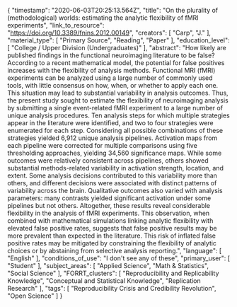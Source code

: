{
    "timestamp": "2020-06-03T20:25:13.564Z",
    "title": "On the plurality of (methodological) worlds: estimating the analytic flexibility of fMRI experiments",
    "link_to_resource": "https://doi.org/10.3389/fnins.2012.00149",
    "creators": [
        "Carp",
        "J."
    ],
    "material_type": [
        "Primary Source",
        "Reading",
        "Paper"
    ],
    "education_level": [
        "College / Upper Division (Undergraduates)"
    ],
    "abstract": "How likely are published findings in the functional neuroimaging literature to be false? According to a recent mathematical model, the potential for false positives increases with the flexibility of analysis methods. Functional MRI (fMRI) experiments can be analyzed using a large number of commonly used tools, with little consensus on how, when, or whether to apply each one. This situation may lead to substantial variability in analysis outcomes. Thus, the present study sought to estimate the flexibility of neuroimaging analysis by submitting a single event-related fMRI experiment to a large number of unique analysis procedures. Ten analysis steps for which multiple strategies appear in the literature were identified, and two to four strategies were enumerated for each step. Considering all possible combinations of these strategies yielded 6,912 unique analysis pipelines. Activation maps from each pipeline were corrected for multiple comparisons using five thresholding approaches, yielding 34,560 significance maps. While some outcomes were relatively consistent across pipelines, others showed substantial methods-related variability in activation strength, location, and extent. Some analysis decisions contributed to this variability more than others, and different decisions were associated with distinct patterns of variability across the brain. Qualitative outcomes also varied with analysis parameters: many contrasts yielded significant activation under some pipelines but not others. Altogether, these results reveal considerable flexibility in the analysis of fMRI experiments. This observation, when combined with mathematical simulations linking analytic flexibility with elevated false positive rates, suggests that false positive results may be more prevalent than expected in the literature. This risk of inflated false positive rates may be mitigated by constraining the flexibility of analytic choices or by abstaining from selective analysis reporting.",
    "language": [
        "English"
    ],
    "conditions_of_use": "I don't see any of these",
    "primary_user": [
        "Student"
    ],
    "subject_areas": [
        "Applied Science",
        "Math & Statistics",
        "Social Science"
    ],
    "FORRT_clusters": [
        "Reproducibility and Replicability Knowledge",
        "Conceptual and Statistical Knowledge",
        "Replication Research"
    ],
    "tags": [
        "Reproducibility Crisis and Credibility Revolution",
        "Open Science"
    ]
}